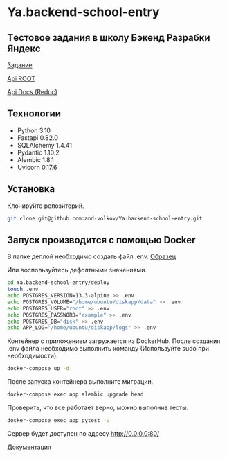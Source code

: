 # Ya.backend-school-entry

##  Tестовоe задания в школу Бэкенд Разрабки Яндекс

[Задание](task/Task.md)

[Api ROOT](https://likewise-1825.usr.yandex-academy.ru)

[Api Docs (Redoc)](https://likewise-1825.usr.yandex-academy.ru/redoc)

## Технологии
- Python 3.10
- Fastapi 0.82.0
- SQLAlchemy 1.4.41
- Pydantic 1.10.2
- Alembic 1.8.1
- Uvicorn 0.17.6


## Установка

Клонируйте репозиторий.
```sh
git clone git@github.com:and-volkov/Ya.backend-school-entry.git
```
## Запуск производится с помощью Docker
В папке деплой необходимо создать файл .env. [Образец](deploy/example.env)

Или воспользуйтесь дефолтными значениями.
```sh
cd Ya.backend-school-entry/deploy
touch .env
echo POSTGRES_VERSION=13.3-alpine >> .env
echo POSTGRES_VOLUME="/home/ubuntu/diskapp/data" >> .env
echo POSTGRES_USER="root" >> .env
echo POSTGRES_PASSWORD="example" >> .env
echo POSTGRES_DB="disk" >> .env
echo APP_LOG="/home/ubuntu/diskapp/logs" >> .env
```
Контейнер с приложением загружается из DockerHub. После создания .env файла необходимо выполнить команду (Используйте sudo при необходимости):
```sh
docker-compose up -d
```
После запуска контейнера выполните миграции.
```sh
docker-compose exec app alembic upgrade head
```
Проверить, что все работает верно, можно выполнив тесты.
```sh
docker-compose exec app pytest -v
```
Сервер будет доступен по адресу http://0.0.0.0:80/

[Документация](http://0.0.0.0:80/redoc)
